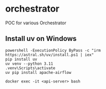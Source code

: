 # orchestrator
POC for various Orchestrator

## Install uv on Windows

```
powershell -ExecutionPolicy ByPass -c "irm https://astral.sh/uv/install.ps1 | iex"
pip install uv
uv venv --python 3.11
.venv\Scripts\activate
uv pip install apache-airflow

docker exec -it <api-server> bash

```

